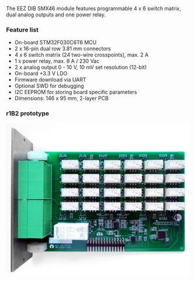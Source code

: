 The EEZ DIB SMX46 module features programmable 4 x 6 switch matrix,  dual analog outputs and one power relay. 

### Feature list

* On-board STM32F030C6T6 MCU 
* 2 x 16-pin dual row 3.81 mm connectors
* 4 x 6 switch matrix (24 two-wire crosspoints), max. 2 A 
* 1 x power relay, max. 8 A / 230 Vac
* 2 x analog output 0 - 10 V, 10 mV set resolution (12-bit)
* On-board +3.3 V LDO
* Firmware download via UART
* Optional SWD for debugging
* I2C EEPROM for storing board specific parameters
* Dimensions: 146 x 95 mm, 2-layer PCB

### r1B2 prototype

![prototype](Images/SMX46_prototype_r1B2.JPG)
